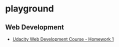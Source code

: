 playground
==========

## Web Development

+ [Udacity Web Development Course - Homework 1](https://github.com/miguelgazela/playground/web_dev/udacity_web_development/homework1/)